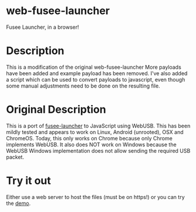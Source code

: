 # web-fusee-launcher
Fusee Launcher, in a browser!

# Description
This is a modification of the original web-fusee-launcher
More payloads have been added and example payload has been removed.
I've also added a script which can be used to convert payloads to javascript, even though some manual adjustments need to be done on the resulting file.

# Original Description
This is a port of [fusee-launcher](https://github.com/reswitched/fusee-launcher) to JavaScript using WebUSB. This has been mildly tested and appears to work on Linux, Android (unrooted), OSX and ChromeOS. Today, this only works on Chrome because only Chrome implements WebUSB. It also does NOT work on Windows because the WebUSB Windows implementation does not allow sending the required USB packet.

# Try it out
Either use a web server to host the files (must be on https!) or you can try the [demo](https://netfreak25.github.io/web-fusee-launcher/).
